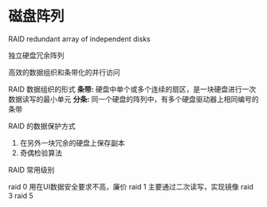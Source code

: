 <div style='display: none'>
  Date: 2022-01-16 09:45:34
  LastEditors: gyg
  LastEditTime: 2022-01-16 10:46:26
  FilePath: \test\1_16@磁盘阵列.mm.md
</div>

# 磁盘阵列

RAID redundant array of independent disks

独立硬盘冗余阵列

高效的数据组织和条带化的并行访问

RAID 数据组织的形式
**条带:** 硬盘中单个或多个连续的扇区，是一块硬盘进行一次数据读写的最小单元
**分条:** 同一个硬盘的阵列中，有多个硬盘驱动器上相同编号的条带

RAID 的数据保护方式
1. 在另外一块冗余的硬盘上保存副本
2. 奇偶检验算法

RAID 常用级别

raid 0 用在UI数据安全要求不高，廉价
raid 1 主要通过二次读写，实现镜像
raid 3
raid 5
